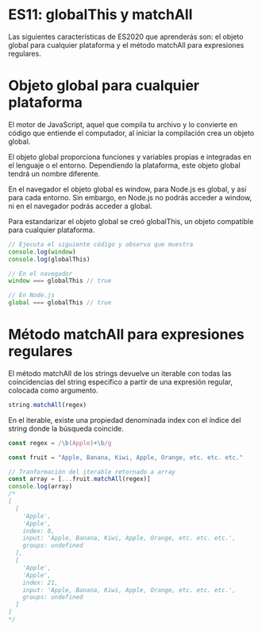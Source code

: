 # ES11: globalThis y matchAll
Las siguientes características de ES2020 que aprenderás son: el objeto global para cualquier plataforma y el método matchAll para expresiones regulares.

# Objeto global para cualquier plataforma
El motor de JavaScript, aquel que compila tu archivo y lo convierte en código que entiende el computador, al iniciar la compilación crea un objeto global.

El objeto global proporciona funciones y variables propias e integradas en el lenguaje o el entorno. Dependiendo la plataforma, este objeto global tendrá un nombre diferente.

En el navegador el objeto global es window, para Node.js es global, y así para cada entorno. Sin embargo, en Node.js no podrás acceder a window, ni en el navegador podrás acceder a global.

Para estandarizar el objeto global se creó globalThis, un objeto compatible para cualquier plataforma.

```js
// Ejecuta el siguiente código y observa que muestra
console.log(window)
console.log(globalThis)

// En el navegador
window === globalThis // true

// En Node.js
global === globalThis // true
```

# Método matchAll para expresiones regulares

El método matchAll de los strings devuelve un iterable con todas las coincidencias del string específico a partir de una expresión regular, colocada como argumento.
```js
string.matchAll(regex)
```

En el iterable, existe una propiedad denominada index con el índice del string donde la búsqueda coincide.

```js
const regex = /\b(Apple)+\b/g

const fruit = "Apple, Banana, Kiwi, Apple, Orange, etc. etc. etc."

// Tranformación del iterable retornado a array
const array = [...fruit.matchAll(regex)]
console.log(array)
/*
[
  [
    'Apple',
    'Apple',
    index: 0,
    input: 'Apple, Banana, Kiwi, Apple, Orange, etc. etc. etc.',
    groups: undefined
  ],
  [
    'Apple',
    'Apple',
    index: 21,
    input: 'Apple, Banana, Kiwi, Apple, Orange, etc. etc. etc.',
    groups: undefined
  ]
]
*/
```